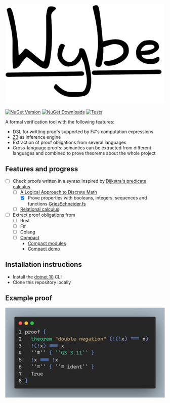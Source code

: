 ![Wybe](./documents/images/wybe_logo.png)

[![NuGet Version](https://img.shields.io/nuget/v/Wybe?style=flat-square)](https://www.nuget.org/packages/Wybe)
[![NuGet Downloads](https://img.shields.io/nuget/dt/Wybe?style=flat-square)](https://www.nuget.org/packages/Wybe)
[![Tests](https://img.shields.io/github/actions/workflow/status/lamg/wybe/test.yml?style=flat-square&label=tests)](https://github.com/lamg/wybe/actions)

A formal verification tool with the following features:

- DSL for writting proofs supported by F#'s computation expressions
- [Z3][3] as inference engine
- Extraction of proof obligations from several languages
- Cross-language proofs: semantics can be extracted from different languages and combined to prove theorems about the whole project

## Features and progress

- [ ] Check proofs written in a syntax inspired by [Dijkstra's predicate calculus][0]
  - [ ] [A Logical Approach to Discrete Math][1]
    - [x] Prove properties with booleans, integers, sequences and functions [GriesSchneider.fs](./Prover/GriesSchneider.fs)
  - [ ] [Relational calculus](./documents/calc_collection.pdf)

- [ ] Extract proof obligations from
  - [ ] Rust
  - [ ] F#
  - [ ] Golang
  - [ ] [Compact](https://docs.midnight.network/develop/reference/compact)
    - [Compact modules](./Prover/LanguageServices/Compact/)
    - [Compact demo](./Test/CompactTest.fs)

## Installation instructions

- Install the [dotnet 10](https://dotnet.microsoft.com/en-us/download) CLI
- Clone this repository locally

## Example proof

![Double Negation](./documents/images/double_negation.png)

[0]: https://www.cs.utexas.edu/users/EWD/transcriptions/EWD13xx/EWD1300.html
[1]: https://books.google.de/books/about/A_Logical_Approach_to_Discrete_Math.html?id=ZWTDQ6H6gsUC
[3]: https://github.com/Z3Prover/z3
